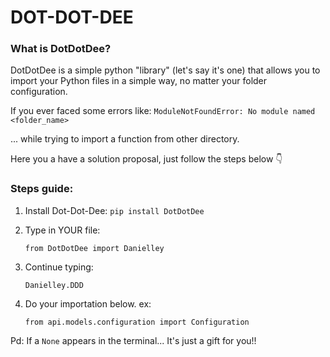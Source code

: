 # DOT-DOT-DEE

### What is DotDotDee?
 DotDotDee is a simple python "library" (let's say it's one) that allows you to import your Python files in a simple way, no matter your folder configuration.
 
 If you ever faced some errors like: 
 ```ModuleNotFoundError: No module named <folder_name>```
 
 ... while trying to import a function from other directory.
 
 
 Here you a have a solution proposal, just follow the steps below 👇


### Steps guide:
 1. Install Dot-Dot-Dee:  ```pip install DotDotDee```
 2. Type in YOUR file: 
 
        from DotDotDee import Danielley

 3. Continue typing: 
 
        Danielley.DDD
        
 4. Do your importation below. ex: 
 
        from api.models.configuration import Configuration

 Pd: If a ```None``` appears in the terminal... It's just a gift for you!!
